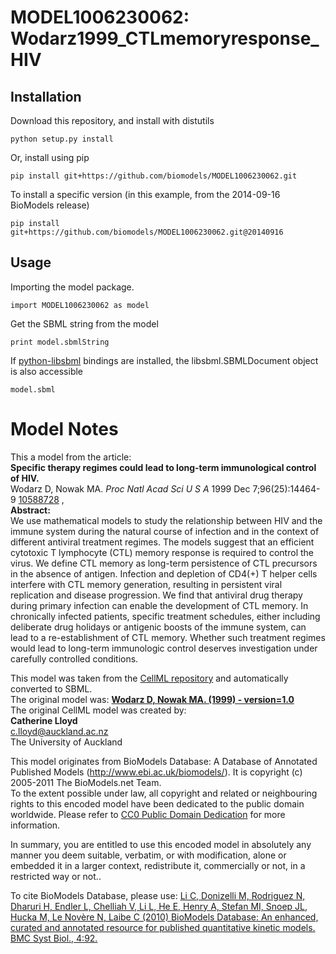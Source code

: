 # MODEL1006230062: Wodarz1999_CTLmemoryresponse_HIV

## Installation

Download this repository, and install with distutils

`python setup.py install`

Or, install using pip

`pip install git+https://github.com/biomodels/MODEL1006230062.git`

To install a specific version (in this example, from the 2014-09-16 BioModels release)

`pip install git+https://github.com/biomodels/MODEL1006230062.git@20140916`

## Usage

Importing the model package.

`import MODEL1006230062 as model`

Get the SBML string from the model

`print model.sbmlString`

If [python-libsbml](https://pypi.python.org/pypi/python-libsbml) bindings are
installed, the libsbml.SBMLDocument object is also accessible

`model.sbml`


# Model Notes


This a model from the article:  
**Specific therapy regimes could lead to long-term immunological control of HIV.**   
Wodarz D, Nowak MA. _Proc Natl Acad Sci U S A_ 1999 Dec 7;96(25):14464-9
[10588728](http://www.ncbi.nlm.nih.gov/pubmed/10588728) ,  
**Abstract:**   
We use mathematical models to study the relationship between HIV and the
immune system during the natural course of infection and in the context of
different antiviral treatment regimes. The models suggest that an efficient
cytotoxic T lymphocyte (CTL) memory response is required to control the virus.
We define CTL memory as long-term persistence of CTL precursors in the absence
of antigen. Infection and depletion of CD4(+) T helper cells interfere with
CTL memory generation, resulting in persistent viral replication and disease
progression. We find that antiviral drug therapy during primary infection can
enable the development of CTL memory. In chronically infected patients,
specific treatment schedules, either including deliberate drug holidays or
antigenic boosts of the immune system, can lead to a re-establishment of CTL
memory. Whether such treatment regimes would lead to long-term immunologic
control deserves investigation under carefully controlled conditions.

This model was taken from the [CellML
repository](http://www.cellml.org/models) and automatically converted to SBML.  
The original model was: [ **Wodarz D, Nowak MA. (1999) - version=1.0**
](http://models.cellml.org/exposure/2ce81f8abff72fcd37f9b8ed21133b99)  
The original CellML model was created by:  
**Catherine Lloyd**   
c.lloyd@auckland.ac.nz  
The University of Auckland  

This model originates from BioModels Database: A Database of Annotated
Published Models (http://www.ebi.ac.uk/biomodels/). It is copyright (c)
2005-2011 The BioModels.net Team.  
To the extent possible under law, all copyright and related or neighbouring
rights to this encoded model have been dedicated to the public domain
worldwide. Please refer to [CC0 Public Domain
Dedication](http://creativecommons.org/publicdomain/zero/1.0/) for more
information.

In summary, you are entitled to use this encoded model in absolutely any
manner you deem suitable, verbatim, or with modification, alone or embedded it
in a larger context, redistribute it, commercially or not, in a restricted way
or not..  
  
To cite BioModels Database, please use: [Li C, Donizelli M, Rodriguez N,
Dharuri H, Endler L, Chelliah V, Li L, He E, Henry A, Stefan MI, Snoep JL,
Hucka M, Le Novère N, Laibe C (2010) BioModels Database: An enhanced, curated
and annotated resource for published quantitative kinetic models. BMC Syst
Biol., 4:92.](http://www.ncbi.nlm.nih.gov/pubmed/20587024)


